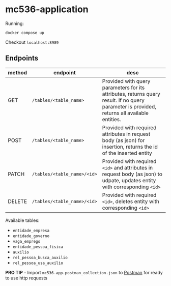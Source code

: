 # mc536-application

Running:
```
docker compose up
```

Checkout `localhost:8989`

## Endpoints

| method | endpoint | desc |
| ------ | -------- | ---- |
| GET | `/tables/<table_name>` | Provided with query parameters for its attributes, returns query result. If no query parameter is provided, returns all available entities. |
| POST | `/tables/<table_name>` | Provided with required attributes in request body (as json) for insertion, returns the id of the inserted entity|
| PATCH | `/tables/<table_name>/<id>` | Provided with required `<id>` and attributes in request body (as json) to udpate, updates entity with corresponding `<id>` |
| DELETE | `/tables/<table_name>/<id>` | Provided with required `<id>`, deletes entity with corresponding `<id>` |

Available tables:
- `entidade_empresa`
- `entidade_governo`
- `vaga_emprego`
- `entidade_pessoa_fisica`
- `auxilio`
- `rel_pessoa_busca_auxilio`
- `rel_pessoa_usa_auxilio`

**PRO TIP** - Import `mc536-app.postman_collection.json` to [Postman](https://www.postman.com/) for ready to use http requests
